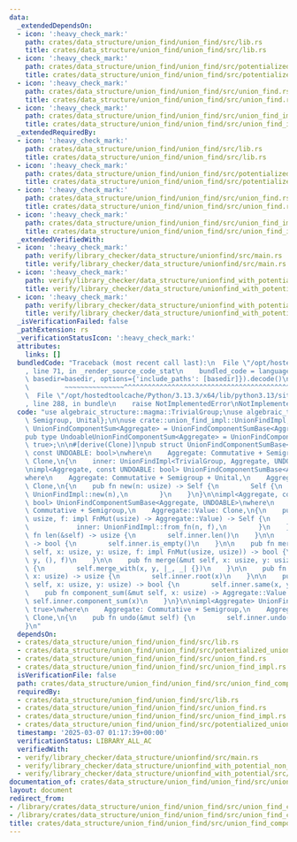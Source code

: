 ```yaml
---
data:
  _extendedDependsOn:
  - icon: ':heavy_check_mark:'
    path: crates/data_structure/union_find/union_find/src/lib.rs
    title: crates/data_structure/union_find/union_find/src/lib.rs
  - icon: ':heavy_check_mark:'
    path: crates/data_structure/union_find/union_find/src/potentialized_union_find.rs
    title: crates/data_structure/union_find/union_find/src/potentialized_union_find.rs
  - icon: ':heavy_check_mark:'
    path: crates/data_structure/union_find/union_find/src/union_find.rs
    title: crates/data_structure/union_find/union_find/src/union_find.rs
  - icon: ':heavy_check_mark:'
    path: crates/data_structure/union_find/union_find/src/union_find_impl.rs
    title: crates/data_structure/union_find/union_find/src/union_find_impl.rs
  _extendedRequiredBy:
  - icon: ':heavy_check_mark:'
    path: crates/data_structure/union_find/union_find/src/lib.rs
    title: crates/data_structure/union_find/union_find/src/lib.rs
  - icon: ':heavy_check_mark:'
    path: crates/data_structure/union_find/union_find/src/potentialized_union_find.rs
    title: crates/data_structure/union_find/union_find/src/potentialized_union_find.rs
  - icon: ':heavy_check_mark:'
    path: crates/data_structure/union_find/union_find/src/union_find.rs
    title: crates/data_structure/union_find/union_find/src/union_find.rs
  - icon: ':heavy_check_mark:'
    path: crates/data_structure/union_find/union_find/src/union_find_impl.rs
    title: crates/data_structure/union_find/union_find/src/union_find_impl.rs
  _extendedVerifiedWith:
  - icon: ':heavy_check_mark:'
    path: verify/library_checker/data_structure/unionfind/src/main.rs
    title: verify/library_checker/data_structure/unionfind/src/main.rs
  - icon: ':heavy_check_mark:'
    path: verify/library_checker/data_structure/unionfind_with_potential/src/main.rs
    title: verify/library_checker/data_structure/unionfind_with_potential/src/main.rs
  - icon: ':heavy_check_mark:'
    path: verify/library_checker/data_structure/unionfind_with_potential_non_commutative_group/src/main.rs
    title: verify/library_checker/data_structure/unionfind_with_potential_non_commutative_group/src/main.rs
  _isVerificationFailed: false
  _pathExtension: rs
  _verificationStatusIcon: ':heavy_check_mark:'
  attributes:
    links: []
  bundledCode: "Traceback (most recent call last):\n  File \"/opt/hostedtoolcache/Python/3.13.3/x64/lib/python3.13/site-packages/onlinejudge_verify/documentation/build.py\"\
    , line 71, in _render_source_code_stat\n    bundled_code = language.bundle(stat.path,\
    \ basedir=basedir, options={'include_paths': [basedir]}).decode()\n          \
    \         ~~~~~~~~~~~~~~~^^^^^^^^^^^^^^^^^^^^^^^^^^^^^^^^^^^^^^^^^^^^^^^^^^^^^^^^^^^^^^^^^^\n\
    \  File \"/opt/hostedtoolcache/Python/3.13.3/x64/lib/python3.13/site-packages/onlinejudge_verify/languages/rust.py\"\
    , line 288, in bundle\n    raise NotImplementedError\nNotImplementedError\n"
  code: "use algebraic_structure::magma::TrivialGroup;\nuse algebraic_traits::{Commutative,\
    \ Semigroup, Unital};\n\nuse crate::union_find_impl::UnionFindImpl;\n\npub type\
    \ UnionFindComponentSum<Aggregate> = UnionFindComponentSumBase<Aggregate, false>;\n\
    pub type UndoableUnionFindComponentSum<Aggregate> = UnionFindComponentSumBase<Aggregate,\
    \ true>;\n\n#[derive(Clone)]\npub struct UnionFindComponentSumBase<Aggregate,\
    \ const UNDOABLE: bool>\nwhere\n    Aggregate: Commutative + Semigroup,\n    Aggregate::Value:\
    \ Clone,\n{\n    inner: UnionFindImpl<TrivialGroup, Aggregate, UNDOABLE>,\n}\n\
    \nimpl<Aggregate, const UNDOABLE: bool> UnionFindComponentSumBase<Aggregate, UNDOABLE>\n\
    where\n    Aggregate: Commutative + Semigroup + Unital,\n    Aggregate::Value:\
    \ Clone,\n{\n    pub fn new(n: usize) -> Self {\n        Self {\n            inner:\
    \ UnionFindImpl::new(n),\n        }\n    }\n}\n\nimpl<Aggregate, const UNDOABLE:\
    \ bool> UnionFindComponentSumBase<Aggregate, UNDOABLE>\nwhere\n    Aggregate:\
    \ Commutative + Semigroup,\n    Aggregate::Value: Clone,\n{\n    pub fn from_fn(n:\
    \ usize, f: impl FnMut(usize) -> Aggregate::Value) -> Self {\n        Self {\n\
    \            inner: UnionFindImpl::from_fn(n, f),\n        }\n    }\n\n    pub\
    \ fn len(&self) -> usize {\n        self.inner.len()\n    }\n\n    pub fn is_empty(&self)\
    \ -> bool {\n        self.inner.is_empty()\n    }\n\n    pub fn merge_with(&mut\
    \ self, x: usize, y: usize, f: impl FnMut(usize, usize)) -> bool {\n        self.inner.merge_with(x,\
    \ y, (), f)\n    }\n\n    pub fn merge(&mut self, x: usize, y: usize) -> bool\
    \ {\n        self.merge_with(x, y, |_, _| {})\n    }\n\n    pub fn root(&mut self,\
    \ x: usize) -> usize {\n        self.inner.root(x)\n    }\n\n    pub fn same(&mut\
    \ self, x: usize, y: usize) -> bool {\n        self.inner.same(x, y)\n    }\n\n\
    \    pub fn component_sum(&mut self, x: usize) -> Aggregate::Value {\n       \
    \ self.inner.component_sum(x)\n    }\n}\n\nimpl<Aggregate> UnionFindComponentSumBase<Aggregate,\
    \ true>\nwhere\n    Aggregate: Commutative + Semigroup,\n    Aggregate::Value:\
    \ Clone,\n{\n    pub fn undo(&mut self) {\n        self.inner.undo();\n    }\n\
    }\n"
  dependsOn:
  - crates/data_structure/union_find/union_find/src/lib.rs
  - crates/data_structure/union_find/union_find/src/potentialized_union_find.rs
  - crates/data_structure/union_find/union_find/src/union_find.rs
  - crates/data_structure/union_find/union_find/src/union_find_impl.rs
  isVerificationFile: false
  path: crates/data_structure/union_find/union_find/src/union_find_component_sum.rs
  requiredBy:
  - crates/data_structure/union_find/union_find/src/lib.rs
  - crates/data_structure/union_find/union_find/src/union_find.rs
  - crates/data_structure/union_find/union_find/src/union_find_impl.rs
  - crates/data_structure/union_find/union_find/src/potentialized_union_find.rs
  timestamp: '2025-03-07 01:17:39+00:00'
  verificationStatus: LIBRARY_ALL_AC
  verifiedWith:
  - verify/library_checker/data_structure/unionfind/src/main.rs
  - verify/library_checker/data_structure/unionfind_with_potential_non_commutative_group/src/main.rs
  - verify/library_checker/data_structure/unionfind_with_potential/src/main.rs
documentation_of: crates/data_structure/union_find/union_find/src/union_find_component_sum.rs
layout: document
redirect_from:
- /library/crates/data_structure/union_find/union_find/src/union_find_component_sum.rs
- /library/crates/data_structure/union_find/union_find/src/union_find_component_sum.rs.html
title: crates/data_structure/union_find/union_find/src/union_find_component_sum.rs
---
```

